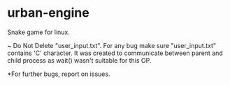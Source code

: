# urban-engine
Snake game for linux.

~ Do Not Delete "user_input.txt". For any bug make sure "user_input.txt" contains 'C' character. It was created to communicate between parent and child process as wait() wasn't suitable for this OP. 

*For further bugs, report on issues.
